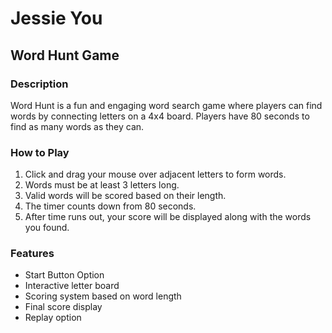 # Jessie You

## Word Hunt Game

### Description
Word Hunt is a fun and engaging word search game where players can find words by connecting letters on a 4x4 board. Players have 80 seconds to find as many words as they can.

### How to Play
1. Click and drag your mouse over adjacent letters to form words.
2. Words must be at least 3 letters long.
3. Valid words will be scored based on their length.
4. The timer counts down from 80 seconds.
5. After time runs out, your score will be displayed along with the words you found.

### Features
- Start Button Option
- Interactive letter board
- Scoring system based on word length
- Final score display
- Replay option
